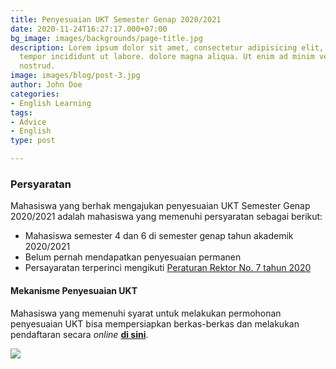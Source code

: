 ```yaml
---
title: Penyesuaian UKT Semester Genap 2020/2021
date: 2020-11-24T16:27:17.000+07:00
bg_image: images/backgrounds/page-title.jpg
description: Lorem ipsum dolor sit amet, consectetur adipisicing elit, sed do eiusmod
  tempor incididunt ut labore. dolore magna aliqua. Ut enim ad minim veniam, quis
  nostrud.
image: images/blog/post-3.jpg
author: John Doe
categories:
- English Learning
tags:
- Advice
- English
type: post

---
```

### Persyaratan

Mahasiswa yang berhak mengajukan penyesuaian UKT Semester Genap 2020/2021 adalah mahasiswa yang memenuhi persyaratan sebagai berikut:

* Mahasiswa semester 4 dan 6 di semester genap tahun akademik 2020/2021
* Belum pernah mendapatkan penyesuaian permanen
* Persayaratan terperinci mengikuti [Peraturan Rektor No. 7 tahun 2020](http://www.untirta.ac.id)

#### Mekanisme Penyesuaian UKT

Mahasiswa yang memenuhi syarat untuk melakukan permohonan penyesuaian UKT bisa mempersiapkan berkas-berkas dan melakukan pendaftaran secara _online_ [**di sini**](http://www.untirta.ac.id).

![](/images/research/research-2.jpg)